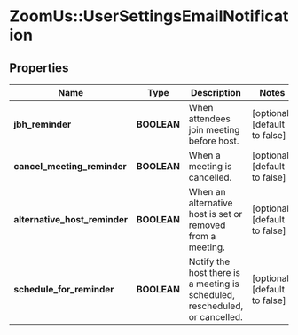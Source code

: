 # ZoomUs::UserSettingsEmailNotification

## Properties
Name | Type | Description | Notes
------------ | ------------- | ------------- | -------------
**jbh_reminder** | **BOOLEAN** | When attendees join meeting before host. | [optional] [default to false]
**cancel_meeting_reminder** | **BOOLEAN** | When a meeting is cancelled. | [optional] [default to false]
**alternative_host_reminder** | **BOOLEAN** | When an alternative host is set or removed from a meeting. | [optional] [default to false]
**schedule_for_reminder** | **BOOLEAN** | Notify the host there is a meeting is scheduled, rescheduled, or cancelled. | [optional] [default to false]


